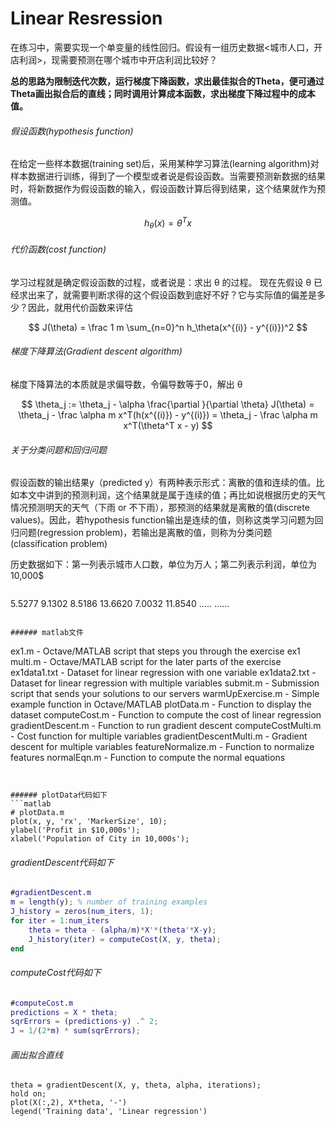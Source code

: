 # Linear Resression

在练习中，需要实现一个单变量的线性回归。假设有一组历史数据<城市人口，开店利润>，现需要预测在哪个城市中开店利润比较好？

**总的思路为限制迭代次数，运行梯度下降函数，求出最佳拟合的Theta，便可通过Theta画出拟合后的直线；同时调用计算成本函数，求出梯度下降过程中的成本值。**

###### 假设函数(hypothesis function)
在给定一些样本数据(training set)后，采用某种学习算法(learning algorithm)对样本数据进行训练，得到了一个模型或者说是假设函数。当需要预测新数据的结果时，将新数据作为假设函数的输入，假设函数计算后得到结果，这个结果就作为预测值。

$$ h_\theta(x) = \theta^Tx $$

###### 代价函数(cost function)
学习过程就是确定假设函数的过程，或者说是：求出 θ 的过程。
现在先假设 θ 已经求出来了，就需要判断求得的这个假设函数到底好不好？它与实际值的偏差是多少？因此，就用代价函数来评估

$$ J(\theta) = \frac 1 m \sum_{n=0}^n h_\theta(x^{(i)} - y^{(i)})^2 $$

###### 梯度下降算法(Gradient descent algorithm)
梯度下降算法的本质就是求偏导数，令偏导数等于0，解出 θ

$$ \theta_j := \theta_j - \alpha \frac{\partial }{\partial \theta} J(\theta) = \theta_j - \frac \alpha m x^T(h(x^{(i)}) - y^{(i)}) = \theta_j - \frac \alpha m x^T(\theta^T x - y) $$

###### 关于分类问题和回归问题
假设函数的输出结果y（predicted y）有两种表示形式：离散的值和连续的值。比如本文中讲到的预测利润，这个结果就是属于连续的值；再比如说根据历史的天气情况预测明天的天气（下雨 or 不下雨），那预测的结果就是离散的值(discrete values)。因此，若hypothesis function输出是连续的值，则称这类学习问题为回归问题(regression problem)，若输出是离散的值，则称为分类问题(classification problem)

历史数据如下：第一列表示城市人口数，单位为万人；第二列表示利润，单位为10,000$


>```
5.5277    9.1302
8.5186   13.6620
7.0032   11.8540
.....
......
```

###### matlab文件

```
ex1.m - Octave/MATLAB script that steps you through the exercise
ex1 multi.m - Octave/MATLAB script for the later parts of the exercise
ex1data1.txt - Dataset for linear regression with one variable
ex1data2.txt - Dataset for linear regression with multiple variables
submit.m - Submission script that sends your solutions to our servers
warmUpExercise.m - Simple example function in Octave/MATLAB
plotData.m - Function to display the dataset
computeCost.m - Function to compute the cost of linear regression
gradientDescent.m - Function to run gradient descent
computeCostMulti.m - Cost function for multiple variables
gradientDescentMulti.m - Gradient descent for multiple variables
featureNormalize.m - Function to normalize features
normalEqn.m - Function to compute the normal equations
```


###### plotData代码如下
```matlab
# plotData.m
plot(x, y, 'rx', 'MarkerSize', 10);
ylabel('Profit in $10,000s');
xlabel('Population of City in 10,000s');

```

###### gradientDescent代码如下
```matlab
#gradientDescent.m
m = length(y); % number of training examples
J_history = zeros(num_iters, 1);
for iter = 1:num_iters
	theta = theta - (alpha/m)*X'*(theta'*X-y);
	J_history(iter) = computeCost(X, y, theta);
end
```


###### computeCost代码如下
```matlab
#computeCost.m
predictions = X * theta;
sqrErrors = (predictions-y) .^ 2;
J = 1/(2*m) * sum(sqrErrors);
```

###### 画出拟合直线
```
theta = gradientDescent(X, y, theta, alpha, iterations);
hold on; 
plot(X(:,2), X*theta, '-')
legend('Training data', 'Linear regression')
```
